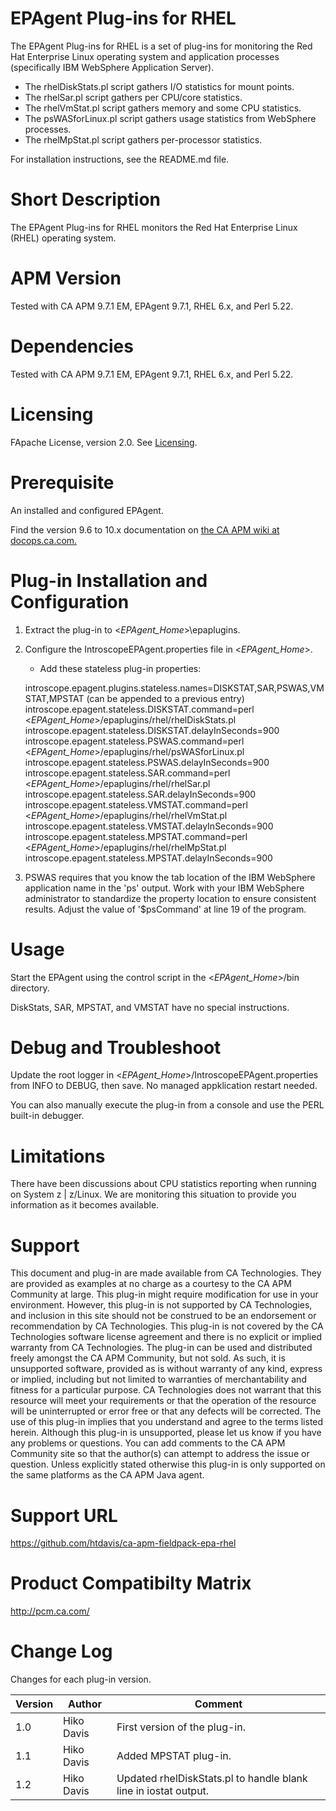 # EPAgent Plug-ins for RHEL

The EPAgent Plug-ins for RHEL is a set of plug-ins for monitoring the Red Hat Enterprise Linux operating system and application processes (specifically IBM WebSphere Application Server).

* The rhelDiskStats.pl script gathers I/O statistics for mount points.
* The rhelSar.pl script gathers per CPU/core statistics.
* The rhelVmStat.pl script gathers memory and some CPU statistics.
* The psWASforLinux.pl script gathers usage statistics from WebSphere processes.
* The rhelMpStat.pl script gathers per-processor statistics.

For installation instructions, see the README.md file.

# Short Description
The EPAgent Plug-ins for RHEL monitors the Red Hat Enterprise Linux (RHEL) operating system.

# APM Version
Tested with CA APM 9.7.1 EM, EPAgent 9.7.1, RHEL 6.x, and Perl 5.22.

# Dependencies
Tested with CA APM 9.7.1 EM, EPAgent 9.7.1, RHEL 6.x, and Perl 5.22.

# Licensing
FApache License, version 2.0. See [Licensing](https://www.apache.org/licenses/LICENSE-2.0).

# Prerequisite
An installed and configured EPAgent.

Find the version 9.6 to 10.x documentation on [the CA APM wiki at docops.ca.com.](https://docops.ca.com)

# Plug-in Installation and Configuration

1. Extract the plug-in to <*EPAgent_Home*>\epaplugins.
2. Configure the IntroscopeEPAgent.properties file in <*EPAgent_Home*>.

   * Add these stateless plug-in properties:

    introscope.epagent.plugins.stateless.names=DISKSTAT,SAR,PSWAS,VMSTAT,MPSTAT (can be appended to a previous entry)
    introscope.epagent.stateless.DISKSTAT.command=perl <*EPAgent_Home*>/epaplugins/rhel/rhelDiskStats.pl
    introscope.epagent.stateless.DISKSTAT.delayInSeconds=900
    introscope.epagent.stateless.PSWAS.command=perl <*EPAgent_Home*>/epaplugins/rhel/psWASforLinux.pl
    introscope.epagent.stateless.PSWAS.delayInSeconds=900
    introscope.epagent.stateless.SAR.command=perl <*EPAgent_Home*>/epaplugins/rhel/rhelSar.pl
    introscope.epagent.stateless.SAR.delayInSeconds=900
    introscope.epagent.stateless.VMSTAT.command=perl <*EPAgent_Home*>/epaplugins/rhel/rhelVmStat.pl
    introscope.epagent.stateless.VMSTAT.delayInSeconds=900
    introscope.epagent.stateless.MPSTAT.command=perl <*EPAgent_Home*>/epaplugins/rhel/rhelMpStat.pl
    introscope.epagent.stateless.MPSTAT.delayInSeconds=900

3. PSWAS requires that you know the tab location of the IBM WebSphere application name in the 'ps' output.
Work with your IBM WebSphere administrator to standardize the property location to ensure consistent results. Adjust the value of '$psCommand' at line 19 of the program.

# Usage
Start the EPAgent using the control script in the <*EPAgent_Home*>/bin directory.

DiskStats, SAR, MPSTAT, and VMSTAT have no special instructions.

# Debug and Troubleshoot
Update the root logger in <*EPAgent_Home*>/IntroscopeEPAgent.properties from INFO to DEBUG, then save. No managed appklication restart needed.

You can also manually execute the plug-in from a console and use the PERL built-in debugger.

# Limitations
There have been discussions about CPU statistics reporting when running on System z | z/Linux. We are monitoring this situation to provide you information as it becomes available.

# Support
This document and plug-in are made available from CA Technologies. They are provided as examples at no charge as a courtesy to the CA APM Community at large. This plug-in might require modification for use in your environment. However, this plug-in is not supported by CA Technologies, and inclusion in this site should not be construed to be an endorsement or recommendation by CA Technologies. This plug-in is not covered by the CA Technologies software license agreement and there is no explicit or implied warranty from CA Technologies. The plug-in can be used and distributed freely amongst the CA APM Community, but not sold. As such, it is unsupported software, provided as is without warranty of any kind, express or implied, including but not limited to warranties of merchantability and fitness for a particular purpose. CA Technologies does not warrant that this resource will meet your requirements or that the operation of the resource will be uninterrupted or error free or that any defects will be corrected. The use of this plug-in implies that you understand and agree to the terms listed herein.
Although this plug-in is unsupported, please let us know if you have any problems or questions. You can add comments to the CA APM Community site so that the author(s) can attempt to address the issue or question.
Unless explicitly stated otherwise this plug-in is only supported on the same platforms as the CA APM Java agent.

# Support URL
https://github.com/htdavis/ca-apm-fieldpack-epa-rhel

# Product Compatibilty Matrix
http://pcm.ca.com/

# Change Log
Changes for each plug-in version.

Version | Author | Comment
--------|--------|--------
1.0 | Hiko Davis | First version of the plug-in.
1.1 | Hiko Davis | Added MPSTAT plug-in.
1.2 | Hiko Davis | Updated rhelDiskStats.pl to handle blank line in iostat output.